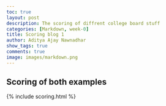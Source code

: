 ```yaml
---
toc: true
layout: post
description: The scoring of diffrent college board stuff
categories: [Markdown, week-0]
title: Scoring blog 1
author: Aditya Ajay Nawnadhar
show_tags: true
comments: true
image: images/markdown.png
---
```



## Scoring of both examples
{% include scoring.html %}